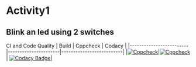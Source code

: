# Activity1
## Blink an led using 2 switches

CI and Code Quality
| Build	| Cppcheck | Codacy |
|-------------------------|----------------------|--------------------------|
|[![Cppcheck](https://github.com/omrege/Activity1/actions/workflows/CodeQuality.yml/badge.svg)](https://github.com/omrege/Activity1/actions/workflows/CodeQuality.yml)|[![Cppcheck](https://github.com/omrege/Activity1/actions/workflows/CodeQuality.yml/badge.svg?branch=main)](https://github.com/omrege/Activity1/actions/workflows/CodeQuality.yml)	| [![Codacy Badge](https://app.codacy.com/project/badge/Grade/e26e79ddb2ba4e178f6dbd02e6c2e47c)](https://www.codacy.com/gh/omrege/Activity1/dashboard?utm_source=github.com&amp;utm_medium=referral&amp;utm_content=omrege/Activity1&amp;utm_campaign=Badge_Grade)|

